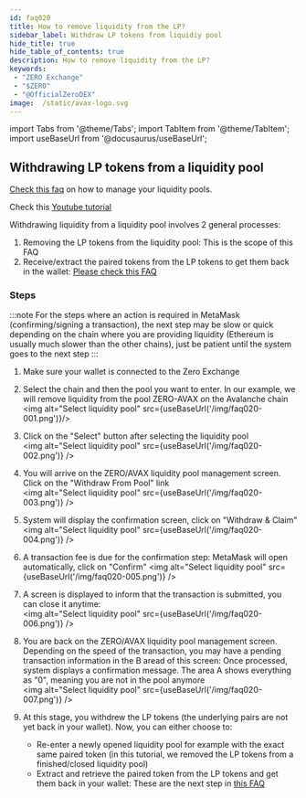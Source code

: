 ```yaml
---
id: faq020
title: How to remove liquidity from the LP?
sidebar_label: Withdraw LP tokens from liquidiy pool
hide_title: true
hide_table_of_contents: true
description: How to remove liquidity from the LP?
keywords:
 - "ZERO Exchange"
 - "$ZERO"
 - "@OfficialZeroDEX"
image:  /static/avax-logo.svg
---
```


import Tabs from '@theme/Tabs';
import TabItem from '@theme/TabItem';
import useBaseUrl from '@docusaurus/useBaseUrl';

## Withdrawing LP tokens from a liquidity pool

[Check this faq](faq009.md) on how to manage your liquidity pools.

Check this [Youtube tutorial](https://www.youtube.com/watch?v=ONvbpnP1lxc&list=PLUrP9cz-3kCcVv7lYgtnNoNmKsFxfyCHb&index=2)

Withdrawing liquidity from a liquidity pool involves 2 general processes:
1. Removing the LP tokens from the liquidity pool: This is the scope of this FAQ
2. Receive/extract the paired tokens from the LP tokens to get them back in the wallet: [Please check this FAQ](faq021.md)


### Steps

:::note
For the steps where an action is required in MetaMask (confirming/signing a transaction), the next step may be slow or quick depending on the chain where you are providing liquidity (Ethereum is usually much slower than the other chains), just be patient until the system goes to the next step
:::  

1. Make sure your wallet is connected to the Zero Exchange 
1. Select the chain and then the pool you want to enter.  In our example, we will remove liquidity from the pool ZERO-AVAX on the Avalanche chain  
<img alt="Select liquidity pool" src={useBaseUrl('/img/faq020-001.png')}/>

1. Click on the "Select" button after selecting the liquidity pool  
<img alt="Select liquidity pool" src={useBaseUrl('/img/faq020-002.png')} />

1. You will arrive on the ZERO/AVAX liquidity pool management screen.  Click on the "Withdraw From Pool" link  
<img alt="Select liquidity pool" src={useBaseUrl('/img/faq020-003.png')} />

1. System will display the confirmation screen, click on "Withdraw & Claim"
<img alt="Select liquidity pool" src={useBaseUrl('/img/faq020-004.png')} />

1. A transaction fee is due for the confirmation step: MetaMask will open automatically, click on "Confirm" 
<img alt="Select liquidity pool" src={useBaseUrl('/img/faq020-005.png')} />

1. A screen is displayed to inform that the transaction is submitted, you can close it anytime:  
<img alt="Select liquidity pool" src={useBaseUrl('/img/faq020-006.png')} />

1. You are back on the ZERO/AVAX liquidity pool management screen.  Depending on the speed of the transaction, you may have a pending transaction information in the B aread of this screen: Once processed, system displays a confirmation message.  The area A shows everything as "0", meaning you are not in the pool anymore   
<img alt="Select liquidity pool" src={useBaseUrl('/img/faq020-007.png')} />

1. At this stage, you withdrew the LP tokens (the underlying pairs are not yet back in your wallet). Now, you can either choose to:
    * Re-enter a newly opened liquidity pool for example with the exact same paired token (in this tutorial, we removed the LP tokens from a finished/closed liquidity pool)
    * Extract and retrieve the paired token from the LP tokens and get them back in your wallet: These are the next step in [this FAQ](faq021.md)
